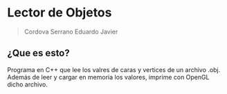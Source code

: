 # Lector de Objetos

>Cordova Serrano Eduardo Javier 

## ¿Que es esto?

Programa en C++ que lee los valres de caras y vertices de un archivo .obj. Además de leer y cargar en memoria los valores, imprime con OpenGL dicho archivo.